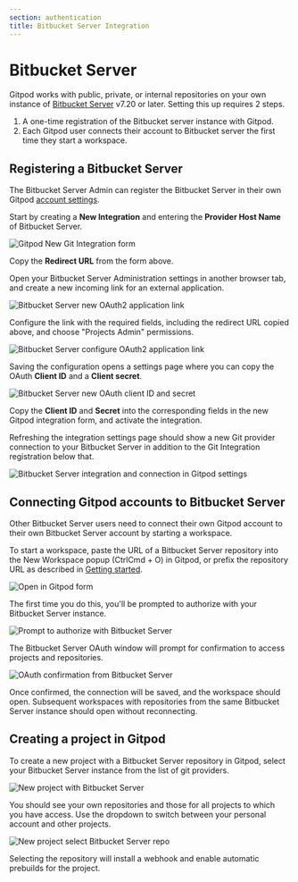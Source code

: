 ```yaml
---
section: authentication
title: Bitbucket Server Integration
---
```


<script context="module">
  export const prerender = true;
  import Keybind from "$lib/components/keybind.svelte";
</script>

# Bitbucket Server

Gitpod works with public, private, or internal repositories on your own instance of [Bitbucket Server](https://bitbucket.org/product/guides/getting-started/overview#bitbucket-software-hosting-options) v7.20 or later. Setting this up requires 2 steps.

1. A one-time registration of the Bitbucket server instance with Gitpod.
2. Each Gitpod user connects their account to Bitbucket server the first time they start a workspace.

## Registering a Bitbucket Server

The Bitbucket Server Admin can register the Bitbucket Server in their own Gitpod [account settings](https://gitpod.io/integrations).

Start by creating a **New Integration** and entering the **Provider Host Name** of Bitbucket Server.

![Gitpod New Git Integration form](/images/integrations/bbs-new-integration.png)

Copy the **Redirect URL** from the form above.

Open your Bitbucket Server Administration settings in another browser tab, and create a new incoming link for an external application.

![Bitbucket Server new OAuth2 application link](/images/integrations/bbs-new-incoming-link.png)

Configure the link with the required fields, including the redirect URL copied above, and choose "Projects Admin" permissions.

![Bitbucket Server configure OAuth2 application link](/images/integrations/bbs-configure-incoming-link.png)

Saving the configuration opens a settings page where you can copy the OAuth **Client ID** and a **Client secret**.

![Bitbucket Server new OAuth client ID and secret](/images/integrations/bbs-oauth-client-id-and-secret.png)

Copy the **Client ID** and **Secret** into the corresponding fields in the new Gitpod integration form, and activate the integration.

Refreshing the integration settings page should show a new Git provider connection to your Bitbucket Server in addition to the Git Integration registration below that.

![Bitbucket Server integration and connection in Gitpod settings](/images/integrations/bbs-integration-and-connection.png)

## Connecting Gitpod accounts to Bitbucket Server

Other Bitbucket Server users need to connect their own Gitpod account to their own Bitbucket Server account by starting a workspace.

To start a workspace, paste the URL of a Bitbucket Server repository into the New Workspace popup (<Keybind>CtrlCmd + O</Keybind>) in Gitpod, or prefix the repository URL as described in [Getting started](/docs/introduction/getting-started).

![Open in Gitpod form](/images/integrations/bbs-open-in-gitpod.png)

The first time you do this, you'll be prompted to authorize with your Bitbucket Server instance.

![Prompt to authorize with Bitbucket Server](/images/integrations/bbs-auth-prompt.png)

The Bitbucket Server OAuth window will prompt for confirmation to access projects and repositories.

![OAuth confirmation from Bitbucket Server](/images/integrations/bbs-oauth-popup.png)

Once confirmed, the connection will be saved, and the workspace should open. Subsequent workspaces with repositories from the same Bitbucket Server instance should open without reconnecting.

## Creating a project in Gitpod

To create a new project with a Bitbucket Server repository in Gitpod, select your Bitbucket Server instance from the list of git providers.

![New project with Bitbucket Server](/images/integrations/bbs-new-project.png)

You should see your own repositories and those for all projects to which you have access. Use the dropdown to switch between your personal account and other projects.

![New project select Bitbucket Server repo](/images/integrations/bbs-new-project-select-repo.png)

Selecting the repository will install a webhook and enable automatic prebuilds for the project.
